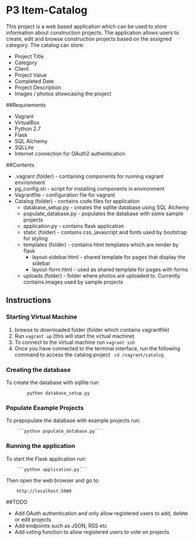# P3 Item-Catalog
This project is a web based application which can be used to store information about construction projects. The application allows users to create, edit and browse construction projects based on the assigned category. The catalog can store:

- Project Title
- Category
- Client
- Project Value
- Completed Date
- Project Description
- Images / photos showcasing the project

##Requirements
- Vagrant
- VirtualBox
- Python 2.7
- Flask
- SQL Alchemy
- SQLLite
- Internet connection for OAuth2 authentication

##Contents
- .vagrant (folder) - containing components for running vagrant envrionment
- pg_config.sh - script for installing components in environment
- Vagrantfile - configuration file for vagrant
- Catalog (folder) - contains code files for application
    - database_setup.py - creates the sqllite database using SQL Alchemy
    - populate_database.py - populates the database with some sample projects
    - application.py - contains flask application
    - static (folder) - contains css, javascript and fonts used by bootstrap for styling
    - templates (folder) - contains html templates which are render by flask
        - layout-sidebar.html - shared template for pages that display the sidebar
        - layout-form.html - used as shared template for pages with forms
    - uploads (folder) - folder where photos are uploaded to. Currently contains images used by sample projects

## Instructions
### Starting Virtual Machine
1. browse to downloaded folder (folder which contains vagrantfile)
2. Run ```vagrant up``` (this will start the virtual machine)
3. To connect to the virtual machine run ```vagrant ssh```
4. Once you have connected to the terminal interface, run the following command to access the catalog project
 ``` cd /vagrant/catalog```


### Creating the database
To create the database with sqllite run:

```
        python database_setup.py
```

### Populate Example Projects
To prepopulate the database with example projects run:

        ```python populate_database.py```

### Running the application
To start the Flask application run:

        ```python application.py```

Then open the web browser and go to:
        
        http://localhost:5000

##TODO
- Add OAuth authentication and only allow registered users to add, delete or edit projects
- Add endpoints such as JSON, RSS etc
- Add voting function to allow registered users to vote on projects